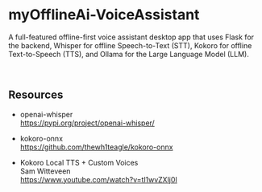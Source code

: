 # myOfflineAi-VoiceAssistant
A full-featured offline-first voice assistant desktop app that uses Flask for the backend, Whisper for offline Speech-to-Text (STT), Kokoro for offline Text-to-Speech (TTS), and Ollama for the Large Language Model (LLM).

<br>

## Resources

- openai-whisper<br>
https://pypi.org/project/openai-whisper/

- kokoro-onnx<br>
https://github.com/thewh1teagle/kokoro-onnx

- Kokoro Local TTS + Custom Voices<br>
Sam Witteveen<br>
https://www.youtube.com/watch?v=tl1wvZXlj0I
